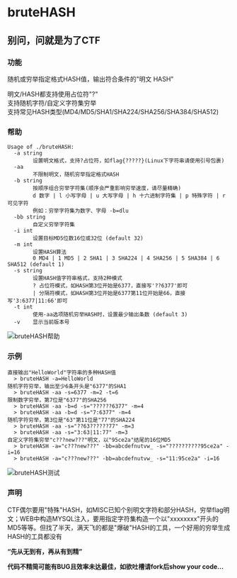 # bruteHASH  

## 别问，问就是为了CTF  

### 功能  
随机或穷举指定格式HASH值，输出符合条件的"明文 HASH"  

明文/HASH都支持使用占位符"?"  
支持随机字符/自定义字符集穷举  
支持常见HASH类型(MD4/MD5/SHA1/SHA224/SHA256/SHA384/SHA512)  

### 帮助  
```
Usage of ./bruteHASH:
  -a string
        设置明文格式，支持?占位符，如flag{?????}(Linux下字符串请使用引号包裹)
  -aa
        不限制明文，随机穷举指定格式HASH
  -b string
        按顺序组合穷举字符集(顺序会严重影响穷举速度，请尽量精确)
        d 数字 | l 小写字母 | u 大写字母 | h 十六进制字符集 | p 特殊字符 | r 可见字符
        例如：穷举字符集为数字、字母 -b=dlu
  -bb string
        自定义穷举字符集
  -i int
        设置目标MD5位数16位或32位 (default 32)
  -m int
        设置HASH算法
        0 MD4 | 1 MD5 | 2 SHA1 | 3 SHA224 | 4 SHA256 | 5 SHA384 | 6 SHA512 (default 1)
  -s string
        设置HASH值字符串格式，支持2种模式
        ? 占位符模式，如HASH第3位开始是6377，直接写'??6377'即可
        | 分隔符模式，如HASH第3位开始是6377第11位开始是66，直接写'3:6377|11:66'即可
  -t int
        使用-aa选项随机穷举HASH时，设置最少输出条数 (default 3)
  -v    显示当前版本号
```  

![bruteHASH帮助](https://github.com/playGitboy/bruteHASH/blob/master/img/bruteHASH_help.jpg)  

### 示例  
```
直接输出"HelloWorld"字符串的多种HASH值
  > bruteHASH -a=HelloWorld
随机字符穷举，输出至少6条开头是"6377"的SHA1
  > bruteHASH -aa -s=6377 -m=2 -t=6
限制数字穷举，第7位是"6377"的SHA256
  > bruteHASH -aa -b=d -s="??????6377" -m=4
  > bruteHASH -aa -b=d -s="7:6377" -m=4
随机字符穷举，第3位是"63"第11位是"77"的SHA224
  > bruteHASH -aa -s="??63??????77" -m=3
  > bruteHASH -aa -s="3:63|11:77" -m=3
自定义字符集穷举"c???new???"明文，以"95ce2a"结尾的16位MD5
  > bruteHASH -a="c???new???" -bb=abcdefnutvw_ -s="??????????95ce2a" -i=16
  > bruteHASH -a="c???new???" -bb=abcdefnutvw_ -s="11:95ce2a" -i=16
```  

![bruteHASH测试](https://github.com/playGitboy/bruteHASH/blob/master/img/bruteHASH_test.jpg)  

### 声明  
CTF偶尔要用"特殊"HASH，如MISC已知个别明文字符和部分HASH，穷举flag明文；WEB中构造MYSQL注入，要用指定字符集构造一个以"xxxxxxxx"开头的MD5等等。但找了半天，满天飞的都是"爆破"HASH的工具，一个好用的穷举生成HASH的工具都没有  

**“先从无到有，再从有到精”**  

**代码不精简可能有BUG且效率未达最佳，如欲吐槽请fork后show your code...**  
